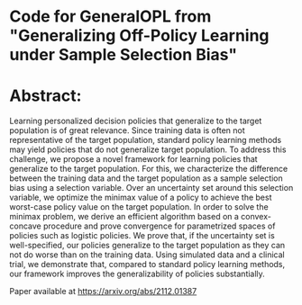 # Code for GeneralOPL from "Generalizing Off-Policy Learning under Sample Selection Bias"

# Abstract:
Learning personalized decision policies that generalize to the target population is of great relevance. Since training data is often not representative of the target population, standard policy learning methods may yield policies that do not generalize target population. To address this challenge, we propose a novel framework for learning policies that generalize to the target population. For this, we characterize the difference between the training data and the target population as a sample selection bias using a selection variable. Over an uncertainty set around this selection variable, we optimize the minimax value of a policy to achieve the best worst-case policy value on the target population. In order to solve the minimax problem, we derive an efficient algorithm based on a convex-concave procedure and prove convergence for parametrized spaces of policies such as logistic policies. We prove that, if the uncertainty set is well-specified, our policies generalize to the target population as they can not do worse than on the training data. Using simulated data and a clinical trial, we demonstrate that, compared to standard policy learning methods, our framework improves the generalizability of policies substantially. 

Paper available at https://arxiv.org/abs/2112.01387

